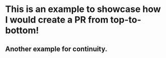 # This is an example to showcase how I would create a PR from top-to-bottom!

## Another example for continuity.
